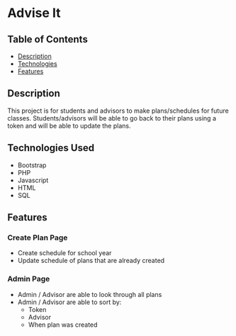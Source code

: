 # Advise It

## Table of Contents
* [Description](#description)
* [Technologies](#technologies-used)
* [Features](#features)

## Description
This project is for students and advisors to make plans/schedules
for future classes. Students/advisors will be able to go back to
their plans using a token and will be able to update the
plans.

## Technologies Used
- Bootstrap
- PHP
- Javascript
- HTML
- SQL

## Features
### Create Plan Page
- Create schedule for school year
- Update schedule of plans that are already created

### Admin Page
- Admin / Advisor are able to look through all plans
- Admin / Advisor are able to sort by:
  - Token
  - Advisor
  - When plan was created


